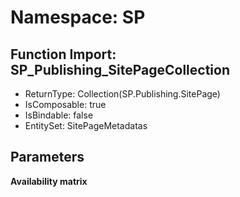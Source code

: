 # Namespace: SP

## Function Import: SP_Publishing_SitePageCollection

- ReturnType: Collection(SP.Publishing.SitePage)
- IsComposable: true
- IsBindable: false
- EntitySet: SitePageMetadatas

## Parameters

**Availability matrix**

